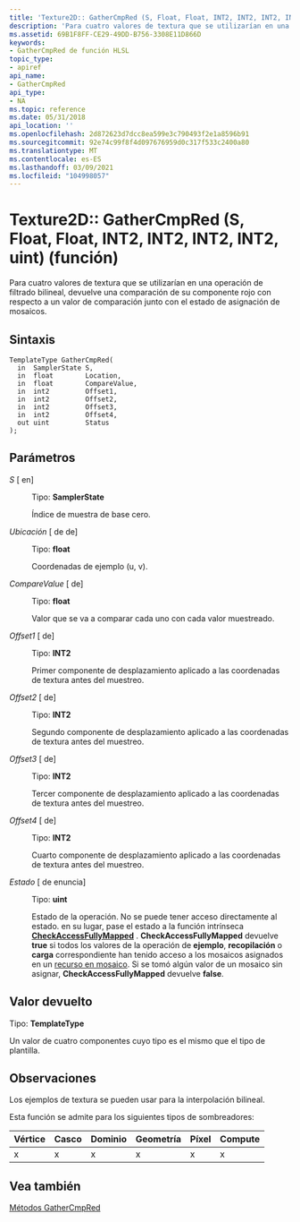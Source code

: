```yaml
---
title: 'Texture2D:: GatherCmpRed (S, Float, Float, INT2, INT2, INT2, INT2, uint) (función)'
description: 'Para cuatro valores de textura que se utilizarían en una operación de filtrado bilineal, devuelve una comparación de su componente rojo con respecto a un valor de comparación junto con el estado de asignación de mosaicos. | Texture2D:: GatherCmpRed (S, Float, Float, INT2, INT2, INT2, INT2, uint) (función)'
ms.assetid: 69B1F8FF-CE29-49DD-B756-3308E11D866D
keywords:
- GatherCmpRed de función HLSL
topic_type:
- apiref
api_name:
- GatherCmpRed
api_type:
- NA
ms.topic: reference
ms.date: 05/31/2018
api_location: ''
ms.openlocfilehash: 2d872623d7dcc8ea599e3c790493f2e1a8596b91
ms.sourcegitcommit: 92e74c99f8f4d097676959d0c317f533c2400a80
ms.translationtype: MT
ms.contentlocale: es-ES
ms.lasthandoff: 03/09/2021
ms.locfileid: "104998057"
---
```

# <a name="texture2dgathercmpredsfloatfloatint2int2int2int2uint-function"></a>Texture2D:: GatherCmpRed (S, Float, Float, INT2, INT2, INT2, INT2, uint) (función)

Para cuatro valores de textura que se utilizarían en una operación de filtrado bilineal, devuelve una comparación de su componente rojo con respecto a un valor de comparación junto con el estado de asignación de mosaicos.

## <a name="syntax"></a>Sintaxis


``` syntax
TemplateType GatherCmpRed(
  in  SamplerState S,
  in  float        Location,
  in  float        CompareValue,
  in  int2         Offset1,
  in  int2         Offset2,
  in  int2         Offset3,
  in  int2         Offset4,
  out uint         Status
);
```



## <a name="parameters"></a>Parámetros

<dl> <dt>

*S* \[ en\]
</dt> <dd>

Tipo: **SamplerState**

Índice de muestra de base cero.

</dd> <dt>

*Ubicación* \[ de de\]
</dt> <dd>

Tipo: **float**

Coordenadas de ejemplo (u, v).

</dd> <dt>

*CompareValue* \[ de\]
</dt> <dd>

Tipo: **float**

Valor que se va a comparar cada uno con cada valor muestreado.

</dd> <dt>

*Offset1* \[ de\]
</dt> <dd>

Tipo: **INT2**

Primer componente de desplazamiento aplicado a las coordenadas de textura antes del muestreo.

</dd> <dt>

*Offset2* \[ de\]
</dt> <dd>

Tipo: **INT2**

Segundo componente de desplazamiento aplicado a las coordenadas de textura antes del muestreo.

</dd> <dt>

*Offset3* \[ de\]
</dt> <dd>

Tipo: **INT2**

Tercer componente de desplazamiento aplicado a las coordenadas de textura antes del muestreo.

</dd> <dt>

*Offset4* \[ de\]
</dt> <dd>

Tipo: **INT2**

Cuarto componente de desplazamiento aplicado a las coordenadas de textura antes del muestreo.

</dd> <dt>

*Estado* \[ de enuncia\]
</dt> <dd>

Tipo: **uint**

Estado de la operación. No se puede tener acceso directamente al estado. en su lugar, pase el estado a la función intrínseca [**CheckAccessFullyMapped**](checkaccessfullymapped.md) . **CheckAccessFullyMapped** devuelve **true** si todos los valores de la operación de **ejemplo**, **recopilación** o **carga** correspondiente han tenido acceso a los mosaicos asignados en un [recurso en mosaico](/windows/desktop/direct3d11/direct3d-11-2-features). Si se tomó algún valor de un mosaico sin asignar, **CheckAccessFullyMapped** devuelve **false**.

</dd> </dl>

## <a name="return-value"></a>Valor devuelto

Tipo: **TemplateType**

Un valor de cuatro componentes cuyo tipo es el mismo que el tipo de plantilla.

## <a name="remarks"></a>Observaciones

Los ejemplos de textura se pueden usar para la interpolación bilineal.

Esta función se admite para los siguientes tipos de sombreadores:



| Vértice | Casco | Dominio | Geometría | Píxel | Compute |
|--------|------|--------|----------|-------|---------|
| x      | x    | x      | x        | x     | x       |



 

## <a name="see-also"></a>Vea también

<dl> <dt>

[Métodos GatherCmpRed](texture2d-gathercmpred.md)
</dt> </dl>

 

 
